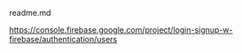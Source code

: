 readme.md

https://console.firebase.google.com/project/login-signup-w-firebase/authentication/users
